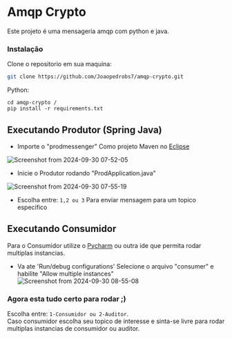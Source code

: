
# Amqp Crypto

Este projeto é uma mensageria amqp com python e java.

### Instalação

Clone o repositorio em sua maquina:

```bash
git clone https://github.com/Joaopedrobs7/amqp-crypto.git
```
Python:

```
cd amqp-crypto /
pip install -r requirements.txt
```
    
## Executando Produtor (Spring Java)
- Importe o "prodmessenger" Como projeto Maven no [Eclipse](https://eclipseide.org/)

![Screenshot from 2024-09-30 07-52-05](https://github.com/user-attachments/assets/c49ba0aa-7708-4b9d-b4f2-0fa2bc0336db)

- Inicie o Produtor rodando "ProdApplication.java"

![Screenshot from 2024-09-30 07-55-19](https://github.com/user-attachments/assets/94cf29b0-c303-4e9f-89b2-530e4f7a24fe)

- Escolha entre: `1,2 ou 3` Para enviar mensagem para um topico especifico

## Executando Consumidor
Para o Consumidor utilize o [Pycharm](https://www.jetbrains.com/pycharm/) ou outra ide que permita rodar multiplas instancias.

- Va ate 'Run/debug configurations﻿' Selecione o arquivo "consumer" e habilite "Allow multiple instances"
![Screenshot from 2024-09-30 08-55-08](https://github.com/user-attachments/assets/4f36e6ed-735d-4798-ae7b-16c01e6eca04)

### Agora esta tudo certo para rodar ;)<br />

Escolha entre: `1-Consumidor ou 2-Auditor`.<br />
Caso consumidor escolha seu topico de interesse e sinta-se livre para rodar multiplas instancias de consumidor ou auditor.

